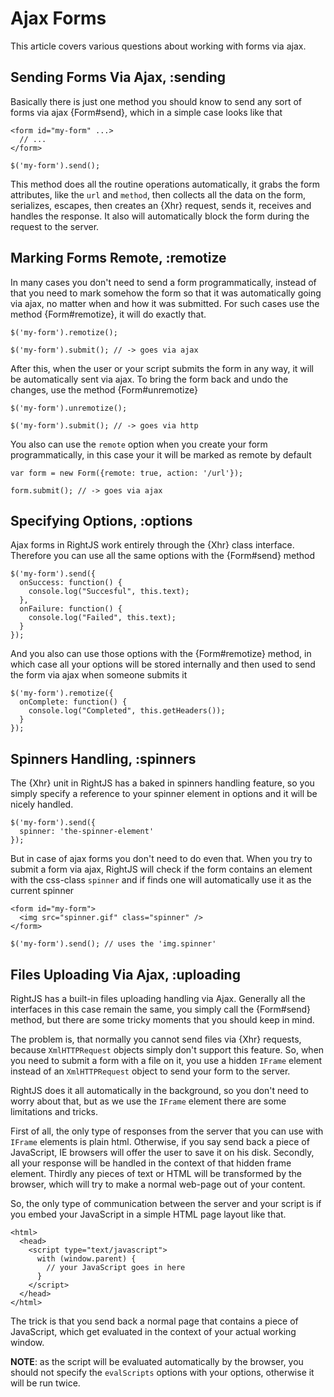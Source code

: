 # Ajax Forms

This article covers various questions about working with forms via ajax.

## Sending Forms Via Ajax, :sending

Basically there is just one method you should know to send any sort of forms
via ajax {Form#send}, which in a simple case looks like that

    <form id="my-form" ...>
      // ...
    </form>
    
    $('my-form').send();

This method does all the routine operations automatically, it grabs the form
attributes, like the `url` and `method`, then collects all the data on the
form, serializes, escapes, then creates an {Xhr} request, sends it, receives 
and handles the response. It also will automatically block the form during the
request to the server.

## Marking Forms Remote, :remotize

In many cases you don't need to send a form programmatically, instead of that
you need to mark somehow the form so that it was automatically going via ajax,
no matter when and how it was submitted. For such cases use the method
{Form#remotize}, it will do exactly that.

    $('my-form').remotize();
    
    $('my-form').submit(); // -> goes via ajax
    
After this, when the user or your script submits the form in any way, it will
be automatically sent via ajax. To bring the form back and undo the changes,
use the method {Form#unremotize}

    $('my-form').unremotize();
    
    $('my-form').submit(); // -> goes via http

You also can use the `remote` option when you create your form 
programmatically, in this case your it will be marked as remote by default

    var form = new Form({remote: true, action: '/url'});
    
    form.submit(); // -> goes via ajax


## Specifying Options, :options

Ajax forms in RightJS work entirely through the {Xhr} class interface. 
Therefore you can use all the same options with the {Form#send} method

    $('my-form').send({
      onSuccess: function() {
        console.log("Succesful", this.text);
      },
      onFailure: function() {
        console.log("Failed", this.text);
      }
    });

And you also can use those options with the {Form#remotize} method, in which
case all your options will be stored internally and then used to send the form
via ajax when someone submits it

    $('my-form').remotize({
      onComplete: function() {
        console.log("Completed", this.getHeaders());
      }
    });

## Spinners Handling, :spinners

The {Xhr} unit in RightJS has a baked in spinners handling feature, so you
simply specify a reference to your spinner element in options and it will be
nicely handled.

    $('my-form').send({
      spinner: 'the-spinner-element'
    });

But in case of ajax forms you don't need to do even that. When you try to
submit a form via ajax, RightJS will check if the form contains an element
with the css-class `spinner` and if finds one will automatically use it
as the current spinner

    <form id="my-form">
      <img src="spinner.gif" class="spinner" />
    </form>

    $('my-form').send(); // uses the 'img.spinner'

## Files Uploading Via Ajax, :uploading

RightJS has a built-in files uploading handling via Ajax. Generally all the
interfaces in this case remain the same, you simply call the {Form#send}
method, but there are some tricky moments that you should keep in mind.

The problem is, that normally you cannot send files via {Xhr} requests,
because `XmlHTTPRequest` objects simply don't support this feature. So, when
you need to submit a form with a file on it, you use a hidden `IFrame` element
instead of an `XmlHTTPRequest` object to send your form to the server.

RightJS does it all automatically in the background, so you don't need to 
worry about that, but as we use the `IFrame` element there are some 
limitations and tricks.

First of all, the only type of responses from the server that you can use with
`IFrame` elements is plain html. Otherwise, if you say send back a piece of 
JavaScript, IE browsers will offer the user to save it on his disk.
Secondly, all your response will be handled in the context of that hidden
frame element. Thirdly any pieces of text or HTML will be transformed by the
browser, which will try to make a normal web-page out of your content.

So, the only type of communication between the server and your script is if
you embed your JavaScript in a simple HTML page layout like that.

    <html>
      <head>
        <script type="text/javascript">
          with (window.parent) {
            // your JavaScript goes in here
          }
        </script>
      </head>
    </html>

The trick is that you send back a normal page that contains a piece of
JavaScript, which get evaluated in the context of your actual working window.

__NOTE__: as the script will be evaluated automatically by the browser, you
should not specify the `evalScripts` options with your options, otherwise it
will be run twice.

